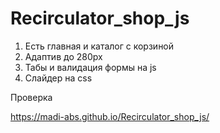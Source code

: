 # Recirculator_shop_js
1. Есть главная и каталог с корзиной
2. Адаптив до 280px
3. Табы и валидация формы на js
4. Слайдер на css

Проверка

https://madi-abs.github.io/Recirculator_shop_js/
